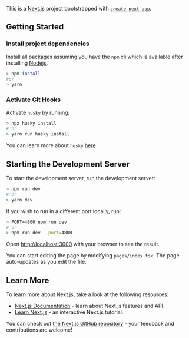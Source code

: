 This is a [Next.js](https://nextjs.org/) project bootstrapped with [`create-next-app`](https://github.com/vercel/next.js/tree/canary/packages/create-next-app).

## Getting Started
### Install project dependencies
Install all packages assuming you have the `npm` cli which is available after installing [Nodejs](https://nodejs.org/en/ "Download NodeJS").
```bash
> npm install 
#or 
> yarn
```

### Activate Git Hooks
Activate `husky` by running:
```bash
> npx husky install
# or
> yarn run husky install
``` 
You can learn more about `husky` [here](https://npmjs.com/package/husky "Husky")

## Starting the Development Server
To start the development server, run the development server:

```bash
> npm run dev
# or
> yarn dev
```

If you wish to run in a different port locally, run:
```bash
> PORT=4800 npm run dev
# or
> npm run dev --port=4800
```

Open [http://localhost:3000](http://localhost:3000) with your browser to see the result.

You can start editing the page by modifying `pages/index.tsx`. The page auto-updates as you edit the file.

## Learn More
To learn more about Next.js, take a look at the following resources:

- [Next.js Documentation](https://nextjs.org/docs) - learn about Next.js features and API.
- [Learn Next.js](https://nextjs.org/learn) - an interactive Next.js tutorial.

You can check out [the Next.js GitHub repository](https://github.com/vercel/next.js/) - your feedback and contributions are welcome!
